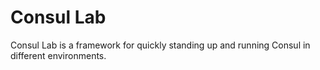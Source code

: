 # Consul Lab

Consul Lab is a framework for quickly standing up and running Consul in
different environments.
